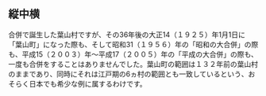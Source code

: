 ## 縦中横

合併で誕生した葉山村ですが、その<span class="tcy">36</span>年後の大正<span class="tcy">14</span>（１９２５）年<span class="tcy">1</span>月<span class="tcy">1</span>日に「葉山町」になった際も、そして昭和<span class="tcy">31</span>（１９５６）年の「昭和の大合併」の際も、平成<span class="tcy">15</span>（２００３）年〜平成<span class="tcy">17</span>（２００５）年の「平成の大合併」の際も、一度も合併をすることはありませんでした。葉山町の範囲は１３２年前の葉山村のままであり、同時にそれは江戸期の<span class="tcy">6</span>ヵ村の範囲とも一致しているという、おそらく日本でも希少な例に属するわけです。
